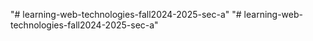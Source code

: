 "# learning-web-technologies-fall2024-2025-sec-a" 
"# learning-web-technologies-fall2024-2025-sec-a" 
